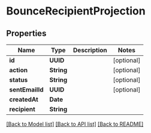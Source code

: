 # BounceRecipientProjection

## Properties
Name | Type | Description | Notes
------------ | ------------- | ------------- | -------------
**id** | **UUID** |  | [optional] 
**action** | **String** |  | [optional] 
**status** | **String** |  | [optional] 
**sentEmailId** | **UUID** |  | [optional] 
**createdAt** | **Date** |  | 
**recipient** | **String** |  | 

[[Back to Model list]](../README#documentation-for-models) [[Back to API list]](../README#documentation-for-api-endpoints) [[Back to README]](../README)


